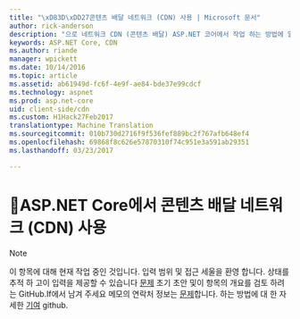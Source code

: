 ```yaml
---
title: "\xD83D\xDD27콘텐츠 배달 네트워크 (CDN) 사용 | Microsoft 문서"
author: rick-anderson
description: "으로 네트워크 CDN (콘텐츠 배달) ASP.NET 코어에서 작업 하는 방법에 알아봅니다."
keywords: ASP.NET Core, CDN
ms.author: riande
manager: wpickett
ms.date: 10/14/2016
ms.topic: article
ms.assetid: ab61949d-fc6f-4e9f-ae84-bde37e99cdcf
ms.technology: aspnet
ms.prod: asp.net-core
uid: client-side/cdn
ms.custom: H1Hack27Feb2017
translationtype: Machine Translation
ms.sourcegitcommit: 010b730d2716f9f536fef889bc2f767afb648ef4
ms.openlocfilehash: 69868f8c626e57870310f74c951e3a591ab29351
ms.lasthandoff: 03/23/2017

---
```

# <a name="-working-with-a-content-delivery-network-cdn-in-aspnet-core"></a>🔧ASP.NET Core에서 콘텐츠 배달 네트워크 (CDN) 사용

> [!NOTE]
> 이 항목에 대해 현재 작업 중인 것입니다. 입력 범위 및 접근 세울을 환영 합니다. 상태를 추적 하 고이 입력을 제공할 수 있습니다 [문제](https://github.com/aspnet/Docs/issues/102) 초기 초안 및이 항목의 개요를 검토 하려는 GitHub.If에서 남겨 주세요 메모의 연락처 정보는 [문제](https://github.com/aspnet/Docs/issues/102)합니다. 하는 방법에 대 한 자세한 [기여](https://github.com/aspnet/Docs/blob/master/CONTRIBUTING.md) github.

